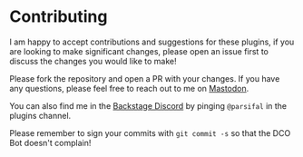 # Contributing

I am happy to accept contributions and suggestions for these plugins, if you are looking to make significant changes, please open an issue first to discuss the changes you would like to make!

Please fork the repository and open a PR with your changes. If you have any questions, please feel free to reach out to me on [Mastodon](https://hachyderm.io/@parcifal).

You can also find me in the [Backstage Discord](https://discord.com/invite/backstage-687207715902193673) by pinging `@parsifal` in the plugins channel.

Please remember to sign your commits with `git commit -s` so that the DCO Bot doesn't complain!
